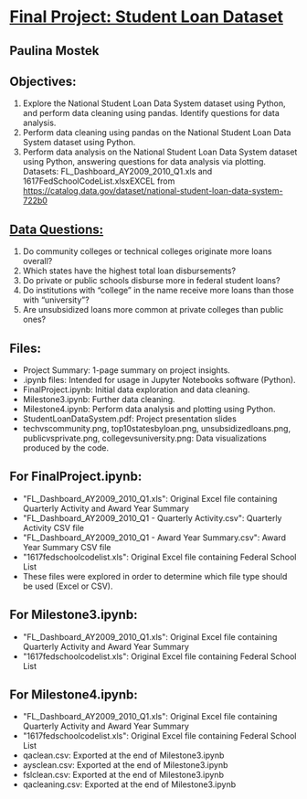 # <u>Final Project: Student Loan Dataset</u>
## Paulina Mostek
## Objectives:
1. Explore the National Student Loan Data System dataset using Python, and perform data cleaning using pandas. Identify questions for data analysis.
2. Perform data cleaning using pandas on the National Student Loan Data System dataset using Python.
3. Perform data analysis on the National Student Loan Data System dataset using Python, answering questions for data analysis via plotting.
Datasets: FL_Dashboard_AY2009_2010_Q1.xls and 1617FedSchoolCodeList.xlsxEXCEL from
https://catalog.data.gov/dataset/national-student-loan-data-system-722b0 

## <u>Data Questions:</u>
1. Do community colleges or technical colleges originate more loans overall?
2. Which states have the highest total loan disbursements?
3. Do private or public schools disburse more in federal student loans?
4. Do institutions with “college” in the name receive more loans than those with “university”?
5. Are unsubsidized loans more common at private colleges than public ones?

## Files:
* Project Summary: 1-page summary on project insights.
* .ipynb files: Intended for usage in Jupyter Notebooks software (Python).
* FinalProject.ipynb: Initial data exploration and data cleaning.
* Milestone3.ipynb: Further data cleaning.
* Milestone4.ipynb: Perform data analysis and plotting using Python.
* StudentLoanDataSystem.pdf: Project presentation slides
* techvscommunity.png, top10statesbyloan.png, unsubsidizedloans.png, publicvsprivate.png, collegevsuniversity.png: Data visualizations produced by the code.

## For FinalProject.ipynb:
* "FL_Dashboard_AY2009_2010_Q1.xls": Original Excel file containing Quarterly Activity and Award Year Summary
* "FL_Dashboard_AY2009_2010_Q1 - Quarterly Activity.csv": Quarterly Activity CSV file
* "FL_Dashboard_AY2009_2010_Q1 - Award Year Summary.csv": Award Year Summary CSV file
* "1617fedschoolcodelist.xls": Original Excel file containing Federal School List
* These files were explored in order to determine which file type should be used (Excel or CSV).

## For Milestone3.ipynb:
* "FL_Dashboard_AY2009_2010_Q1.xls": Original Excel file containing Quarterly Activity and Award Year Summary
* "1617fedschoolcodelist.xls": Original Excel file containing Federal School List

## For Milestone4.ipynb:
* "FL_Dashboard_AY2009_2010_Q1.xls": Original Excel file containing Quarterly Activity and Award Year Summary
* "1617fedschoolcodelist.xls": Original Excel file containing Federal School List
* qaclean.csv: Exported at the end of Milestone3.ipynb
* aysclean.csv: Exported at the end of Milestone3.ipynb
* fslclean.csv: Exported at the end of Milestone3.ipynb
* qacleaning.csv: Exported at the end of Milestone3.ipynb
